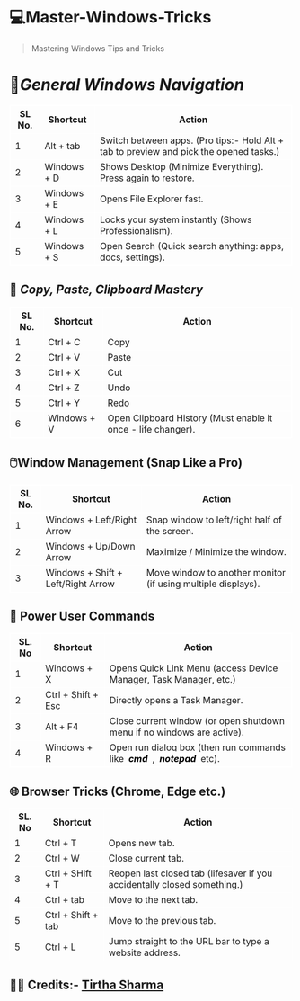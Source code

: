 # 💻Master-Windows-Tricks

> Mastering Windows Tips and Tricks

# 🚀<i>General Windows Navigation</i>

<table style="border: 1px solid #fff">
<thead>
    <th style="border: 1px solid #fff">SL No.</th>
    <th style="border: 1px solid #fff">Shortcut</th>
    <th style="border: 1px solid #fff">Action</th>
</thead>
<tbody style="border:1px solid #fff">
    <tr>
        <td style="border: 1px solid #fff">1</td>
        <td style="border: 1px solid #fff">Alt + tab</td>
        <td style="border: 1px solid #fff">Switch between apps. (Pro tips:- Hold Alt + tab to preview and pick the opened tasks.)</td>
    </tr>
    <tr>
        <td style="border: 1px solid #fff">2</td>
        <td style="border: 1px solid #fff">Windows + D</td>
        <td style="border: 1px solid #fff">Shows Desktop (Minimize Everything). Press again to restore.</td>
    </tr>
    <tr>
        <td style="border: 1px solid #fff">3</td>
        <td style="border: 1px solid #fff">Windows + E</td>
        <td style="border: 1px solid #fff">Opens File Explorer fast.</td>
    </tr>
    <tr>
        <td style="border: 1px solid #fff">4</td>
        <td style="border: 1px solid #fff">Windows + L</td>
        <td style="border: 1px solid #fff">Locks your system instantly (Shows Professionalism).</td>
    </tr>
    <tr>
        <td style="border: 1px solid #fff">5</td>
        <td style="border: 1px solid #fff">Windows + S</td>
        <td style="border: 1px solid #fff">Open Search (Quick search anything: apps, docs, settings).</td>
    </tr> 
</tbody>
</table>

## 📝 <i>Copy, Paste, Clipboard Mastery</i>

<table style="border: 1px solid #fff; width: 100%">
 <thead style="border: 1px solid #fff">
    <th style="border: 1px solid #fff">SL No.</th>
    <th style="border: 1px solid #fff">Shortcut</th>
    <th style="border: 1px solid #fff">Action</th>
 </thead>
 <tbody>
    <tr>
        <td style="border: 1px solid #fff">1</td>
        <td style="border: 1px solid #fff">Ctrl + C</td>
        <td style="border: 1px solid #fff">Copy</td>
    </tr> 
    <tr>
        <td style="border: 1px solid #fff">2</td>
        <td style="border: 1px solid #fff">Ctrl + V</td>
        <td style="border: 1px solid #fff">Paste</td>
    </tr>
    <tr>
        <td style="border: 1px solid #fff">3</td>
        <td style="border: 1px solid #fff">Ctrl + X</td>
        <td style="border: 1px solid #fff">Cut</td>
    </tr>
    <tr>
        <td style="border: 1px solid #fff">4</td>
        <td style="border: 1px solid #fff">Ctrl + Z</td>
        <td style="border: 1px solid #fff">Undo</td>
    </tr> 
    <tr>
        <td style="border: 1px solid #fff">5</td>
        <td style="border: 1px solid #fff">Ctrl + Y</td>
        <td style="border: 1px solid #fff">Redo</td>
    </tr>
    <tr>
        <td style="border: 1px solid #fff">6</td>
        <td style="border: 1px solid #fff">Windows + V</td>
        <td style="border: 1px solid #fff">Open Clipboard History (Must enable it once - life changer).</td>
    </tr>
 </tbody>
</table>

## 🖱️Window Management (Snap Like a Pro)

<table style="border: 1px solid #fff">
<thead style="border: 1px solid #fff">
    <th style="border: 1px solid #fff">SL No.</th>
    <th style="border: 1px solid #fff">Shortcut</th>
    <th style="border: 1px solid #fff">Action</th>
</thead>
<tbody style="border: 1px solid #fff">
<tr>
    <td style="border: 1px solid #fff">1</td>
    <td style="border: 1px solid #fff">Windows + Left/Right Arrow</td>
    <td style="border: 1px solid #fff">Snap window to left/right half of the screen.</td>
</tr>
<tr>
    <td style="border: 1px solid #fff">2</td>
    <td style="border: 1px solid #fff">Windows + Up/Down Arrow</td>
    <td style="border: 1px solid #fff">Maximize / Minimize the window.</td>
</tr>
<tr>
    <td style="border: 1px solid #fff">3</td>
    <td style="border: 1px solid #fff">Windows + Shift + Left/Right Arrow</td>
    <td style="border: 1px solid #fff">Move window to another monitor (if using multiple displays).</td>
</tr>
</tbody>
</table>

## 🧠 Power User Commands

<table style="border:1px solid #fff">
<thead style="border:1px solid #fff">
    <th style="border:1px solid #fff">SL. No</th>
    <th style="border:1px solid #fff">Shortcut</th>
    <th style="border:1px solid #fff">Action</th>
</thead>
<tbody>
<tr>
    <td style="border:1px solid #fff">1</td>
    <td style="border:1px solid #fff">Windows + X</td>
    <td style="border:1px solid #fff">Opens Quick Link Menu (access Device Manager, Task Manager, etc.)</td>
</tr>
<tr>
    <td style="border:1px solid #fff">2</td>
    <td style="border:1px solid #fff">Ctrl + Shift + Esc</td>
    <td style="border:1px solid #fff">Directly opens a Task Manager.</td>
</tr>
<tr>
    <td style="border:1px solid #fff">3</td>
    <td style="border:1px solid #fff">Alt + F4</td>
    <td style="border:1px solid #fff">Close current window (or open shutdown menu if no windows are active).</td>
</tr>
<tr>
    <td style="border:1px solid #fff">4</td>
    <td style="border:1px solid #fff">Windows + R</td>
    <td style="border:1px solid #fff">Open run dialog box (then run commands like <i><b style="background-color: #fefefe; padding: 3px 4px; border-radius: 10px; color: #000">cmd</b></i> , 
    <i><b style="background-color: #fefefe; padding: 3px 4px; border-radius: 10px; color: #000">notepad</b></i> etc).</td>
</tr>
</tbody>
</table>

## 🌐 Browser Tricks (Chrome, Edge etc.)

<table>
<thead style="border: 1px solid #fff">
    <th style="border: 1px solid #fff">SL. No</th>
    <th style="border: 1px solid #fff">Shortcut</th>
    <th style="border: 1px solid #fff">Action</th>
</thead>
<tbody style="border: 1px solid #fff">
    <tr>
        <td style="border: 1px solid #fff">1</td>
        <td style="border: 1px solid #fff">Ctrl + T</td>
        <td style="border: 1px solid #fff">Opens new tab.</td>
    </tr> 
    <tr>
        <td style="border: 1px solid #fff">2</td>
        <td style="border: 1px solid #fff">Ctrl + W</td>
        <td style="border: 1px solid #fff">Close current tab.</td>
    </tr>
    <tr>
        <td style="border: 1px solid #fff">3</td>
        <td style="border: 1px solid #fff">Ctrl + SHift + T</td>
        <td style="border: 1px solid #fff">Reopen last closed tab (lifesaver if you accidentally closed something.)</td>
    </tr>
    <tr>
        <td style="border: 1px solid #fff">4</td>
        <td style="border: 1px solid #fff">Ctrl + tab</td>
        <td style="border: 1px solid #fff">Move to the next tab.</td>
    </tr>
    <tr>
        <td style="border: 1px solid #fff">5</td>
        <td style="border: 1px solid #fff">Ctrl + Shift + tab</td>
        <td style="border: 1px solid #fff">Move to the previous tab.</td>
    </tr> 
     <tr>
        <td style="border: 1px solid #fff">5</td>
        <td style="border: 1px solid #fff">Ctrl + L </td>
        <td style="border: 1px solid #fff">Jump straight to the URL bar to type a website address.</td>
    </tr>
</tbody>
</table>

## 🧑‍💻 Credits:- [Tirtha Sharma](https://github.com/genze121 "Tirtha Sharma")

